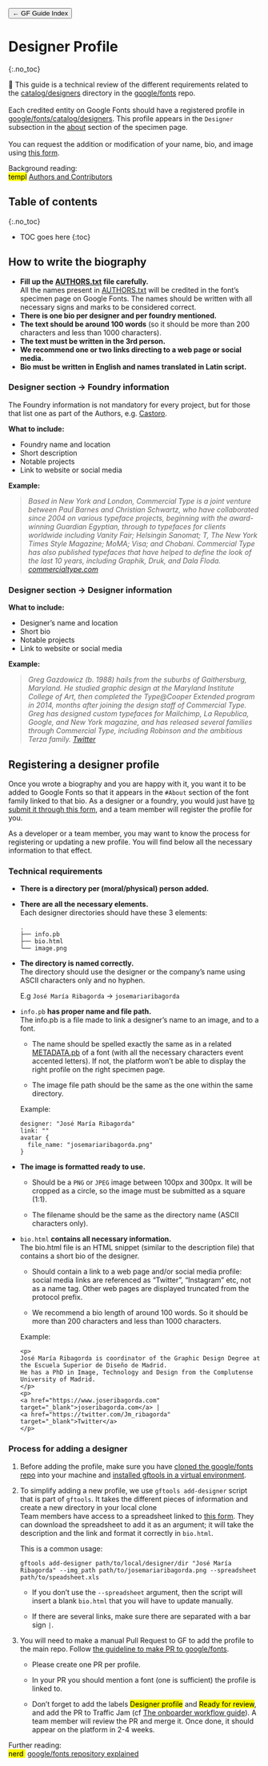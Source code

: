 <link href="style.css" rel="stylesheet">

<a href="./index"><button class="button button-i">&larr; GF Guide Index</button></a>

# Designer Profile
{:.no_toc}

<div class="callout">

🦥  This guide is a technical review of the different requirements related to the <a href="https://github.com/google/fonts/tree/main/catalog/designers">catalog/designers</a> directory in the <a href="https://github.com/google/fonts">google/fonts</a> repo.
<br><br>
Each credited entity on Google Fonts should have a registered profile in <a href="https://github.com/google/fonts/tree/main/catalog/designers">google/fonts/catalog/designers</a>. This profile appears in the <code>Designer</code> subsection in the <a href="https://fonts.google.com/specimen/Praise?sort=date#about">about</a> section of the specimen page.
<br><br>
You can request the addition or modification of your name, bio, and image using <a href="https://docs.google.com/forms/d/e/1FAIpQLSeMwHN8J213ZaxHrr5lHCrX56HY_NjGrWB8o604g98YxuMrdA/viewform">this form</a>.

</div>

<div class="context-reading">
    Background reading:<br>
    <mark class="grey">templ</mark> <a href="./authors">Authors and Contributors</a>
</div>

## Table of contents
{:.no_toc}
* TOC goes here
{:toc}

## How to write the biography

-   **Fill up the** **[AUTHORS.txt](authors.md)** **file carefully.**
    <br>
    All the names present in [AUTHORS.txt](authors.md) will be credited in the font’s specimen page on Google Fonts. The names should be written with all necessary signs and marks to be considered correct.
-   **There is one bio per designer and per foundry mentioned.**
-   **The text should be around 100 words** (so it should be more than 200 characters and less than 1000 characters).
-   **The text must be written in the 3rd person.**
-   **We recommend one or two links directing to a web page or social media.**
-   **Bio must be written in English and names translated in Latin script.**

### Designer section &rarr; Foundry information

The Foundry information is not mandatory for every project, but for those that list one as part of the Authors, e.g. <a href="https://fonts.google.com/specimen/Castoro" target="_blank">Castoro</a>.

**What to include:**

-   Foundry name and location
-   Short description
-   Notable projects
-   Link to website or social media

**Example:**

> *Based in New York and London, Commercial Type is a joint venture between Paul Barnes and Christian Schwartz, who have collaborated since 2004 on various typeface projects, beginning with the award-winning Guardian Egyptian, through to typefaces for clients worldwide including Vanity Fair; Helsingin Sanomat; T, The New York Times Style Magazine; MoMA; Visa; and Chobani. Commercial Type has also published typefaces that have helped to define the look of the last 10 years, including Graphik, Druk, and Dala Floda.* [*commercialtype.com*](https://commercialtype.com)

### Designer section &rarr; Designer information

**What to include:**

-   Designer’s name and location
-   Short bio
-   Notable projects
-   Link to website or social media

**Example:**

> *Greg Gazdowicz (b. 1988) hails from the suburbs of Gaithersburg, Maryland. He studied graphic design at the Maryland Institute College of Art, then completed the Type@Cooper Extended program in 2014, months after joining the design staff of Commercial Type. Greg has designed custom typefaces for Mailchimp, La Republica, Google, and New York magazine, and has released several families through Commercial Type, including Robinson and the ambitious Terza family.* [*Twitter*](http://www.twitter.com/)

## Registering a designer profile

Once you wrote a biography and you are happy with it, you want it to be added to Google Fonts so that it appears in the `#About` section of the font family linked to that bio. As a designer or a foundry, you would just have [to submit it through this form](https://docs.google.com/forms/d/1HinKkdCPbHTaiXxakeaUpDo1qsW3P9ZFemK65yWkru0/edit), and a team member will register the profile for you.

As a developer or a team member, you may want to know the process for registering or updating a new profile. You will find below all the necessary information to that effect.

### Technical requirements

-   **There is a directory per (moral/physical) person added.**
-   **There are all the necessary elements.**
    <br>
    Each designer directories should have these 3 elements:

    ``` code
    .
    ├── info.pb
    ├── bio.html
    └── image.png
    ```
-   **The directory is named correctly.**
    <br>
    The directory should use the designer or the company’s name using ASCII characters only and no hyphen.

    E.g `José María Ribagorda` → `josemariaribagorda`
-   `info.pb` **has proper name and file path.**
    <br>
    The info.pb is a file made to link a designer’s name to an image, and to a font.

    -   The name should be spelled exactly the same as in a related [METADATA.pb](metadata.md) of a font (with all the necessary characters event accented letters). If not, the platform won’t be able to display the right profile on the right specimen page.

    -   The image file path should be the same as the one within the same directory.

    Example:

    ``` code
    designer: "José María Ribagorda"
    link: ""
    avatar {
      file_name: "josemariaribagorda.png"
    }
    ```

-   **The image is formatted ready to use.**
    -   Should be a `PNG` or `JPEG` image between 100px and 300px. It will be cropped as a circle, so the image must be submitted as a square (1:1).

    -   The filename should be the same as the directory name (ASCII characters only).

-   `bio.html` **contains all necessary information.**
    <br>
    The bio.html file is an HTML snippet (similar to the description file) that contains a short bio of the designer.

    -   Should contain a link to a web page and/or social media profile: social media links are referenced as “Twitter”, “Instagram” etc, not as a name tag. Other web pages are displayed truncated from the protocol prefix.

    

    -   We recommend a bio length of around 100 words. So it should be more than 200 characters and less than 1000 characters.

    Example:

    ``` code
    <p>
    José María Ribagorda is coordinator of the Graphic Design Degree at the Escuela Superior de Diseño de Madrid. 
    He has a PhD in Image, Technology and Design from the Complutense University of Madrid.
    </p>
    <p>
    <a href="https://www.joseribagorda.com" target="_blank">joseribagorda.com</a> |
    <a href="https://twitter.com/Jm_ribagorda" target="_blank">Twitter</a>
    </p>
    ```

### Process for adding a designer

1.  Before adding the profile, make sure you have [cloned the google/fonts repo](making-pr.md) into your machine and [installed gftools in a virtual environment](tools.md).
   
2.  To simplify adding a new profile, we use `gftools add-designer` script that is part of `gftools`. It takes the different pieces of information and create a new directory in your local clone
    <br>
    Team members have access to a spreadsheet linked to [this form](https://docs.google.com/forms/d/e/1FAIpQLSeMwHN8J213ZaxHrr5lHCrX56HY_NjGrWB8o604g98YxuMrdA/viewform). They can download the spreadsheet to add it as an argument; it will take the description and the link and format it correctly in `bio.html`.

    This is a common usage:

    ``` code
    gftools add-designer path/to/local/designer/dir "José María Ribagorda" --img_path path/to/josemariaribagorda.png --spreadsheet path/to/speadsheet.xls
    ```

    -  If you don’t use the `--spreadsheet` argument, then the script will insert a blank `bio.html` that you will have to update manually.

    -  If there are several links, make sure there are separated with a bar sign ` | `.

3.  You will need to make a manual Pull Request to GF to add the profile to the main repo. Follow [the guideline to make PR to google/fonts](making-pr.md).
    -   Please create one PR per profile.

    -   In your PR you should mention a font (one is sufficient) the profile is linked to.

    -   Don’t forget to add the labels <mark class=grey>Designer profile</mark> and <mark class="yellow">Ready for review</mark>, and add the PR to Traffic Jam (cf [The onboarder workflow guide](onboarder-workflow.md)). A team member will review the PR and merge it. Once done, it should appear on the platform in 2-4 weeks.


<div class="next-reading">
    Further reading:<br>
    <mark class="purple">nerd&nbsp;</mark> <a href="./googlefonts">google/fonts repository explained</a>
</div>